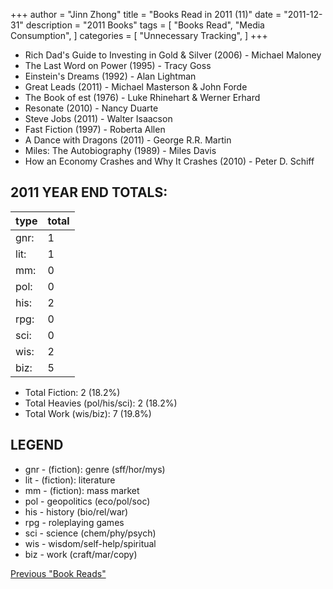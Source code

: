 +++ 
author = "Jinn Zhong" 
title = "Books Read in 2011 (11)" 
date = "2011-12-31" 
description = "2011 Books"
tags = [
    "Books Read",
    "Media Consumption",
]
categories = [
    "Unnecessary Tracking",
]
+++

* Rich Dad's Guide to Investing in Gold & Silver (2006) - Michael Maloney
* The Last Word on Power (1995) - Tracy Goss
* Einstein's Dreams (1992) - Alan Lightman
* Great Leads (2011) - Michael Masterson & John Forde
* The Book of est (1976) - Luke Rhinehart & Werner Erhard
* Resonate (2010) - Nancy Duarte
* Steve Jobs (2011) - Walter Isaacson
* Fast Fiction (1997) - Roberta Allen
* A Dance with Dragons (2011) - George R.R. Martin
* Miles: The Autobiography (1989) - Miles Davis
* How an Economy Crashes and Why It Crashes (2010) - Peter D. Schiff

  
## 2011 YEAR END TOTALS:
|type|total|
|---|---|
|gnr:| 1| 9.1% |
|lit:| 1| 9.1% |
|mm:| 0| |
|pol:| 0| |
|his:| 2| 18.2% |
|rpg:| 0| |
|sci:| 0| |
|wis:| 2| 18.2% |
|biz:| 5| 45.5% |

* Total Fiction: 2 (18.2%)
* Total Heavies (pol/his/sci): 2 (18.2%)
* Total Work (wis/biz): 7 (19.8%)

## LEGEND
* gnr - (fiction): genre (sff/hor/mys)
* lit - (fiction): literature
* mm - (fiction): mass market
* pol - geopolitics (eco/pol/soc)
* his - history (bio/rel/war)
* rpg - roleplaying games
* sci - science (chem/phy/psych)
* wis - wisdom/self-help/spiritual
* biz - work (craft/mar/copy)

[Previous "Book Reads"](https://journal.jinnzhong.com/tags/books-read/)
